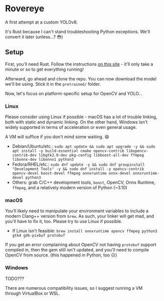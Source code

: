 # Rovereye

A first attempt at a custom YOLOv8.

It's Rust because I can't stand troubleshooting Python exceptions. We'll convert it later (unless...? 😳)

## Setup

First, you'll need Rust. Follow the instructions [on this site](https://rustup.rs/) - it'll only take a minute or so to get everything running!

Afterward, go ahead and clone the repo. You can now download the model we'll be using. Stick it in the `pretrained/` folder.

Now, let's focus on platform-specific setup for OpenCV and YOLO...

### Linux

Please consider using Linux if possible - macOS has a lot of trouble linking, both with static and dynamic linking. On the other hand, Windows isn't widely supported in terms of acceleration or even general usage.

A VM will suffice if you don't mind some waiting. 😄

- Debian/Ubuntu/etc.: `sudo apt update && sudo apt upgrade -y && sudo apt install -y build-essential cmake opencv-contrib libopencv-contrib-dev libgtk2.0-dev pkg-config libboost-all-dev ffmpeg libonnx-dev libonnx1 python3`
- Fedora/RHEL/etc.: `sudo dnf update -y && sudo dnf groupinstall "Development Tools" -y && sudo dnf install -y opencv-contrib opencv-devel boost-devel ffmpeg onnxruntime onnx-devel onnxruntime-devel python3`
- Others: grab C/C++ development tools, `boost`, OpenCV, Onnx Runtime, `ffmpeg`, and a relatively modern version of Python (~3.10)

### macOS

You'll likely need to manipulate your environment variables to include a modern Clang++ version from `brew`. As such, your linker will get mad, and you'll have to fix it, too. Please try to use Linux if possible.

- If Linux isn't feasible: `brew install onnxruntime opencv ffmpeg python3 gtk4 gdk-pixbuf protobuf`

If you get an error complaining about OpenCV not having `protobuf` support compiled in, then the gem still isn't updated, and you'll need to compile OpenCV from source. (this happened in Python, too 😖)

### Windows

TODO???

There are numerous compatibility issues, so I suggest running a VM through VirtualBox or WSL.
